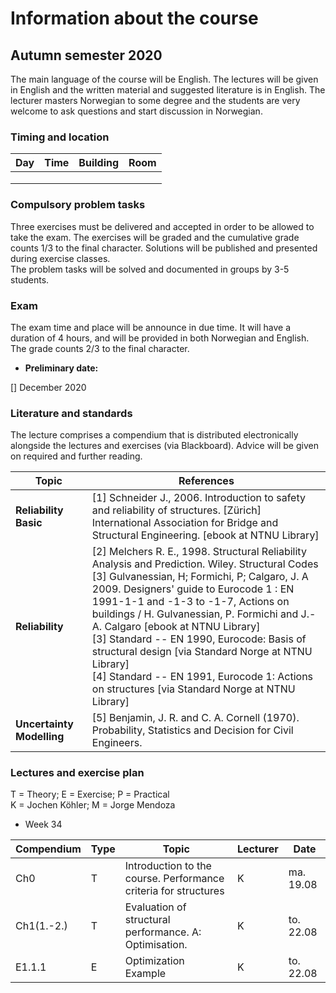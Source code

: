 # Information about the course 

## Autumn semester 2020

The main language of the course will be English. The lectures will be given in English and the written material and suggested literature is in English. The lecturer masters Norwegian to some
degree and the students are very welcome to ask questions and start discussion in Norwegian.

### Timing and location

| Day     | Time            | Building                 | Room                  | 
|---------|-----------------|--------------------------|-----------------------|
|         |                 |                          |                       |
|         |                 |                          |                       |
|         |                 |                          |                       |

### Compulsory problem tasks

Three exercises must be delivered and accepted in order to be allowed to take the exam. The exercises will be graded and the cumulative grade counts 1/3 to the final character. Solutions will be published and presented during exercise classes.  
The problem tasks will be solved and documented in groups by 3-5 students.

### Exam

The exam time and place will be announce in due time. It will have a duration of 4 hours, and will be provided in both Norwegian and English. The grade counts 2/3 to the final character.
* __Preliminary date:__ 

[] December 2020

### Literature and standards

The lecture comprises a compendium that is distributed electronically alongside the lectures and exercises (via Blackboard). Advice will be given on required and further reading. 

| Topic | References|
|-------|-----------|
|__Reliability Basic__|	[1] Schneider J., 2006. Introduction to safety and reliability of structures. [Zürich] International Association for Bridge and Structural Engineering. [ebook at NTNU Library]|
|__Reliability__ |	[2] Melchers R. E., 1998. Structural Reliability Analysis and Prediction. Wiley. Structural Codes<br>[3] Gulvanessian, H; Formichi, P; Calgaro, J. A 2009. Designers' guide to Eurocode 1 : EN 1991-1-1 and -1-3 to -1-7, Actions on buildings / H. Gulvanessian, P. Formichi and J.-A. Calgaro [ebook at NTNU Library]<br>[3] Standard -- EN 1990, Eurocode: Basis of structural design [via Standard Norge at NTNU Library]<br>[4] Standard -- EN 1991, Eurocode 1: Actions on structures [via Standard Norge at NTNU Library]|
|__Uncertainty Modelling__|	[5] Benjamin, J. R. and C. A. Cornell (1970). Probability, Statistics and Decision for Civil Engineers.|

### Lectures and exercise plan

T = Theory; E = Exercise; P = Practical  
K = Jochen Köhler; M = Jorge Mendoza

* Week 34

| Compendium | Type |     Topic                                                        |	Lecturer |	Date       |
|------------|------|------------------------------------------------------------------|-----------|-------------|
|   Ch0      |  T   |  Introduction to the course. Performance criteria for structures |         K | ma. 19.08   | 
| Ch1(1.-2.) |  T   |  Evaluation of structural performance. A: Optimisation.          |         K | to. 22.08   | 
| E1.1.1     |  E   |  Optimization Example                                            |         K | to. 22.08   | 
